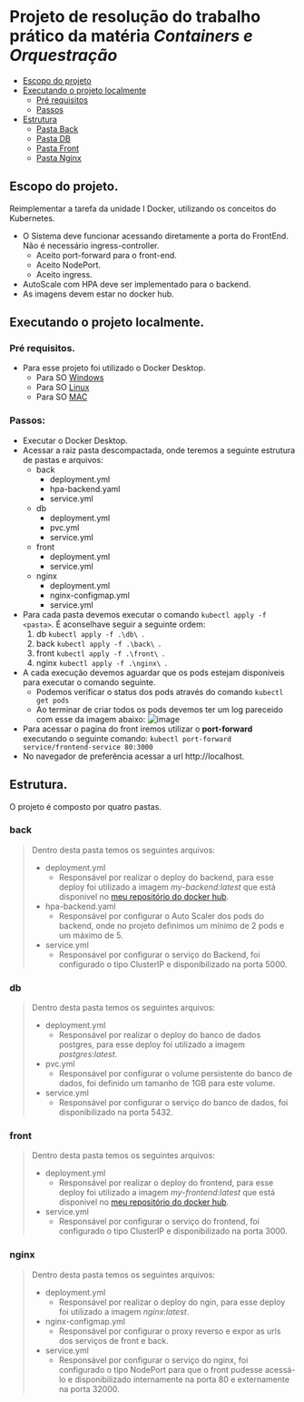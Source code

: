 # Projeto de resolução do trabalho prático da matéria *Containers e Orquestração*

- [Escopo do projeto](#escopo-do-projeto)
- [Executando o projeto localmente](#escopo-do-projeto)
  - [Pré requisitos](#pré-requisitos)
  - [Passos](#passos)
- [Estrutura](#estrutura)
  - [Pasta Back](#back)
  - [Pasta DB](#db)
  - [Pasta Front](#front)
  - [Pasta Nginx](#nginx)
    

## Escopo do projeto.
Reimplementar a tarefa da unidade I Docker, utilizando os conceitos do Kubernetes.
- O Sistema deve funcionar acessando diretamente a porta do FrontEnd. Não é necessário ingress-controller.
  - Aceito port-forward para o front-end.
  - Aceito NodePort.
  - Aceito ingress.
- AutoScale com HPA deve ser implementado para o backend.
- As imagens devem estar no docker hub.

## Executando o projeto localmente.
### Pré requisitos.
- Para esse projeto foi utilizado o Docker Desktop.
  - Para SO [Windows](https://docs.docker.com/desktop/install/windows-install/)
  - Para SO [Linux](https://docs.docker.com/desktop/install/linux/)
  - Para SO [MAC](https://docs.docker.com/desktop/install/mac-install/)

### Passos:
- Executar o Docker Desktop.
- Acessar a raiz pasta descompactada, onde teremos a seguinte estrutura de pastas e arquivos:
  - back
    - deployment.yml
    - hpa-backend.yaml
    - service.yml
  - db
    - deployment.yml
    - pvc.yml
    - service.yml
  - front
     - deployment.yml
     - service.yml
  - nginx
     - deployment.yml
     - nginx-configmap.yml
     - service.yml
- Para cada pasta devemos executar o comando `kubectl apply -f <pasta>`. É aconselhave seguir a seguinte ordem:
  1. db `kubectl apply -f .\db\ `.
  2. back `kubectl apply -f .\back\ `.
  3. front `kubectl apply -f .\front\ `.
  4. nginx `kubectl apply -f .\nginx\ `.
- A cada execução devemos aguardar que os pods estejam disponíveis para executar o comando seguinte.
  - Podemos verificar o status dos pods através do comando `kubectl get pods`
  - Ao terminar de criar todos os pods devemos ter um log pareceido com esse da imagem abaixo:
![image](https://github.com/user-attachments/assets/1ad08c58-6fbf-4959-9bdb-f267ae99bdd6)
- Para acessar o pagina do front iremos utilizar o **port-forward** executando o seguinte comando: `kubectl port-forward service/frontend-service 80:3000`
- No navegador de preferência acessar a url http://localhost.

## Estrutura.
O projeto é composto por quatro pastas.
### back
> Dentro desta pasta temos os seguintes arquivos:
>
> - deployment.yml
>   - Responsável por realizar o deploy do backend, para esse deploy foi utilizado a imagem *my-backend:latest* que está disponivel no [meu repositório do docker hub](https://hub.docker.com/repository/docker/adilson90/my-backend/general).
> - hpa-backend.yaml
>   - Responsável por configurar o Auto Scaler dos pods do backend, onde no projeto definimos um mínimo de 2 pods e um máximo de 5.
> - service.yml
>   - Responsável por configurar o serviço do Backend, foi configurado o tipo ClusterIP e disponibilizado na porta 5000.

### db
> Dentro desta pasta temos os seguintes arquivos:
>
> - deployment.yml
>   - Responsável por realizar o deploy do banco de dados postgres, para esse deploy foi utilizado a imagem *postgres:latest*.
> - pvc.yml
>   - Responsável por configurar o volume persistente do banco de dados, foi definido um tamanho de 1GB para este volume.
> - service.yml
>   - Responsável por configurar o serviço do banco de dados, foi disponibilizado na porta 5432.

### front
> Dentro desta pasta temos os seguintes arquivos:
>
> - deployment.yml
>   - Responsável por realizar o deploy do frontend, para esse deploy foi utilizado a imagem *my-frontend:latest* que está disponivel no [meu repositório do docker hub](https://hub.docker.com/repository/docker/adilson90/my-frontend/general).
> - service.yml
>   - Responsável por configurar o serviço do frontend, foi configurado o tipo ClusterIP e disponibilizado na porta 3000.

### nginx
> Dentro desta pasta temos os seguintes arquivos:
>
> - deployment.yml
>   - Responsável por realizar o deploy do ngin, para esse deploy foi utilizado a imagem *nginx:latest*.
> - nginx-configmap.yml
>   - Responsável por configurar o proxy reverso e expor as urls dos serviços de front e back.
> - service.yml
>   - Responsável por configurar o serviço do nginx, foi configurado o tipo NodePort para que o front pudesse acessá-lo e disponibilizado internamente na porta 80 e externamente na porta 32000.